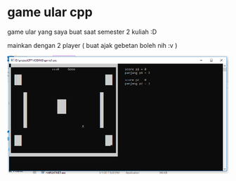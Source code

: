 # game ular cpp
game ular yang saya buat saat semester 2 kuliah :D

mainkan dengan 2 player ( buat ajak gebetan boleh nih :v )

![Screenshot](OVERVIEW/1.png)

